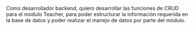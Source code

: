 Como desarrollador backend, quiero desarrollar las funciones de CRUD para el módulo Teacher, para poder estructurar la información requerida en la base de datos y poder realizar el manejo de datos por parte del módulo.